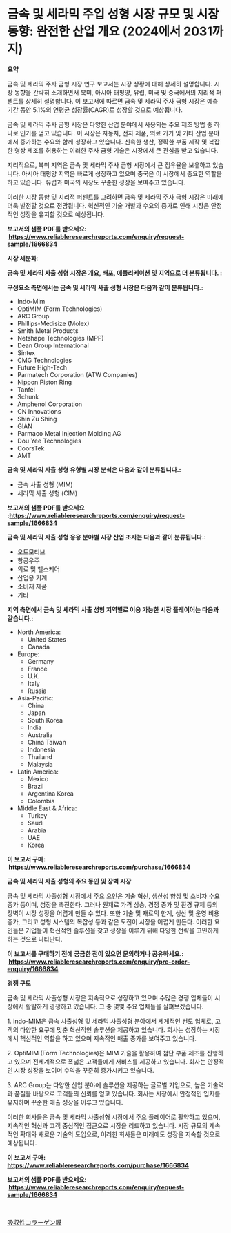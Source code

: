 <p><h1>금속 및 세라믹 주입 성형 시장 규모 및 시장 동향: 완전한 산업 개요 (2024에서 2031까지)</h1></p><p><strong>요약</strong></p>
<p><p>금속 및 세라믹 주사 금형 시장 연구 보고서는 시장 상황에 대해 상세히 설명합니다. 시장 동향을 간략히 소개하면서 북미, 아시아 태평양, 유럽, 미국 및 중국에서의 지리적 퍼센트를 상세히 설명합니다. 이 보고서에 따르면 금속 및 세라믹 주사 금형 시장은 예측 기간 동안 5.1%의 연평균 성장률(CAGR)로 성장할 것으로 예상됩니다.</p><p>금속 및 세라믹 주사 금형 시장은 다양한 산업 분야에서 사용되는 주요 제조 방법 중 하나로 인기를 얻고 있습니다. 이 시장은 자동차, 전자 제품, 의료 기기 및 기타 산업 분야에서 증가하는 수요와 함께 성장하고 있습니다. 신속한 생산, 정확한 부품 제작 및 복잡한 형상 제조를 허용하는 이러한 주사 금형 기술은 시장에서 큰 관심을 받고 있습니다.</p><p>지리적으로, 북미 지역은 금속 및 세라믹 주사 금형 시장에서 큰 점유율을 보유하고 있습니다. 아시아 태평양 지역은 빠르게 성장하고 있으며 중국은 이 시장에서 중요한 역할을 하고 있습니다. 유럽과 미국의 시장도 꾸준한 성장을 보여주고 있습니다.</p><p>이러한 시장 동향 및 지리적 퍼센트를 고려하면 금속 및 세라믹 주사 금형 시장은 미래에 더욱 발전할 것으로 전망됩니다. 혁신적인 기술 개발과 수요의 증가로 인해 시장은 안정적인 성장을 유지할 것으로 예상됩니다.</p></p>
<p><strong>보고서의 샘플 PDF를 받으세요: &nbsp;<a href="https://www.reliableresearchreports.com/enquiry/request-sample/1666834">https://www.reliableresearchreports.com/enquiry/request-sample/1666834</a></strong></p>
<p><strong>시장 세분화:</strong></p>
<p><strong> 금속 및 세라믹 사출 성형 시장은 개요, 배포, 애플리케이션 및 지역으로 더 분류됩니다. :</strong></p>
<p><strong>구성요소 측면에서는 금속 및 세라믹 사출 성형 시장은 다음과 같이 분류됩니다.:</strong></p>
<p><ul><li>Indo-Mim</li><li>OptiMIM (Form Technologies)</li><li>ARC Group</li><li>Phillips-Medisize (Molex)</li><li>Smith Metal Products</li><li>Netshape Technologies (MPP)</li><li>Dean Group International</li><li>Sintex</li><li>CMG Technologies</li><li>Future High-Tech</li><li>Parmatech Corporation (ATW Companies)</li><li>Nippon Piston Ring</li><li>Tanfel</li><li>Schunk</li><li>Amphenol Corporation</li><li>CN Innovations</li><li>Shin Zu Shing</li><li>GIAN</li><li>Parmaco Metal Injection Molding AG</li><li>Dou Yee Technologies</li><li>CoorsTek</li><li>AMT</li></ul></p>
<p><strong> 금속 및 세라믹 사출 성형 유형별 시장 분석은 다음과 같이 분류됩니다.:</strong></p>
<p><ul><li>금속 사출 성형 (MIM)</li><li>세라믹 사출 성형 (CIM)</li></ul></p>
<p><strong>보고서의 샘플 PDF를 받으세요 :<a href="https://www.reliableresearchreports.com/enquiry/request-sample/1666834">https://www.reliableresearchreports.com/enquiry/request-sample/1666834</a></strong></p>
<p><strong> 금속 및 세라믹 사출 성형 응용 분야별 시장 산업 조사는 다음과 같이 분류됩니다.:</strong></p>
<p><ul><li>오토모티브</li><li>항공우주</li><li>의료 및 헬스케어</li><li>산업용 기계</li><li>소비재 제품</li><li>기타</li></ul></p>
<p><strong>지역 측면에서 금속 및 세라믹 사출 성형 지역별로 이용 가능한 시장 플레이어는 다음과 같습니다.:</strong></p>
<p><ul>
    <li>
        North America:
        <ul>
            <li>United States</li>
            <li>Canada</li>
        </ul>
    </li>
    <li>
        Europe:
        <ul>
            <li>Germany</li>
            <li>France</li>
            <li>U.K.</li>
            <li>Italy</li>
            <li>Russia</li>
        </ul>
    </li>
    <li>
        Asia-Pacific:
        <ul>
            <li>China</li>
            <li>Japan</li>
            <li>South Korea</li>
            <li>India</li>
            <li>Australia</li>
            <li>China Taiwan</li>
            <li>Indonesia</li>
            <li>Thailand</li>
            <li>Malaysia</li>
        </ul>
    </li>
    <li>
        Latin America:
        <ul>
            <li>Mexico</li>
            <li>Brazil</li>
            <li>Argentina Korea</li>
            <li>Colombia</li>
        </ul>
    </li>
    <li>
        Middle East & Africa:
        <ul>
            <li>Turkey</li>
            <li>Saudi</li>
            <li>Arabia</li>
            <li>UAE</li>
            <li>Korea</li>
        </ul>
    </li>
    </ul></p>
<p><strong>이 보고서 구매: &nbsp;<a href="https://www.reliableresearchreports.com/purchase/1666834">https://www.reliableresearchreports.com/purchase/1666834</a></strong></p>
<p><strong>금속 및 세라믹 사출 성형의 주요 동인 및 장벽 시장</strong></p>
<p><p>금속 및 세라믹 사출성형 시장에서 주요 요인은 기술 혁신, 생산성 향상 및 소비자 수요 증가 등이며, 성장을 촉진한다. 그러나 원재료 가격 상승, 경쟁 증가 및 환경 규제 등의 장벽이 시장 성장을 어렵게 만들 수 있다. 또한 기술 및 재료의 한계, 생산 및 운영 비용 증가, 그리고 성형 시스템의 복잡성 등과 같은 도전이 시장을 어렵게 만든다. 이러한 요인들은 기업들이 혁신적인 솔루션을 찾고 성장을 이루기 위해 다양한 전략을 고민하게 하는 것으로 나타난다.</p></p>
<p><strong>이 보고서를 구매하기 전에 궁금한 점이 있으면 문의하거나 공유하세요.: &nbsp;<a href="https://www.reliableresearchreports.com/enquiry/pre-order-enquiry/1666834">https://www.reliableresearchreports.com/enquiry/pre-order-enquiry/1666834</a></strong></p>
<p><strong>경쟁 구도</strong></p>
<p><p>금속 및 세라믹 사출성형 시장은 지속적으로 성장하고 있으며 수많은 경쟁 업체들이 시장에서 활발하게 경쟁하고 있습니다. 그 중 몇몇 주요 업체들을 살펴보겠습니다.</p><p>1. Indo-MIM은 금속 사출성형 및 세라믹 사출성형 분야에서 세계적인 선도 업체로, 고객의 다양한 요구에 맞춘 혁신적인 솔루션을 제공하고 있습니다. 회사는 성장하는 시장에서 핵심적인 역할을 하고 있으며 지속적인 매출 증가를 보여주고 있습니다.</p><p>2. OptiMIM (Form Technologies)은 MIM 기술을 활용하여 첨단 부품 제조를 진행하고 있으며 전세계적으로 폭넓은 고객들에게 서비스를 제공하고 있습니다. 회사는 안정적인 시장 성장을 보이며 수익을 꾸준히 증가시키고 있습니다.</p><p>3. ARC Group는 다양한 산업 분야에 솔루션을 제공하는 글로벌 기업으로, 높은 기술력과 품질을 바탕으로 고객들의 신뢰를 얻고 있습니다. 회사는 시장에서 안정적인 입지를 유지하며 꾸준한 매출 성장을 이루고 있습니다.</p><p>이러한 회사들은 금속 및 세라믹 사출성형 시장에서 주요 플레이어로 활약하고 있으며, 지속적인 혁신과 고객 중심적인 접근으로 시장을 리드하고 있습니다. 시장 규모의 계속적인 확대와 새로운 기술의 도입으로, 이러한 회사들은 미래에도 성장을 지속할 것으로 예상됩니다.</p></p>
<p><strong>이 보고서 구매: &nbsp; <a href="https://www.reliableresearchreports.com/purchase/1666834">https://www.reliableresearchreports.com/purchase/1666834</a></strong></p>
<p><strong>보고서의 샘플 PDF를 받으세요: &nbsp;<a href="https://www.reliableresearchreports.com/enquiry/request-sample/1666834">https://www.reliableresearchreports.com/enquiry/request-sample/1666834</a></strong><strong></strong></p>
<p>&nbsp;</p>
<p><p><a href="https://github.com/one-cool-chick/Market-Research-Report-List-1/blob/main/454682315469.md">吸収性コラーゲン膜</a></p></p>